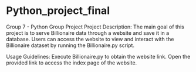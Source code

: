 # Python_project_final

Group 7 - Python Group Project
Project Description:
The main goal of this project is to serve Billionaire data through a website and save it in a database. Users can access the website to view and interact with the Billionaire dataset by running the Billionaire.py script.

Usage Guidelines:
Execute Billionaire.py to obtain the website link.
Open the provided link to access the index page of the website.
